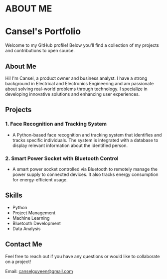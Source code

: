 # ABOUT ME

# Cansel's Portfolio

Welcome to my GitHub profile! Below you'll find a collection of my projects and contributions to open source.

## About Me
Hi! I'm Cansel, a product owner and business analyst. I have a strong background in Electrical and Electronics Engineering and am passionate about solving real-world problems through technology. I specialize in developing innovative solutions and enhancing user experiences.

## Projects

### 1. **Face Recognition and Tracking System**
- A Python-based face recognition and tracking system that identifies and tracks specific individuals. The system is integrated with a database to display relevant information about the identified person.


### 2. **Smart Power Socket with Bluetooth Control**
- A smart power socket controlled via Bluetooth to remotely manage the power supply to connected devices. It also tracks energy consumption for energy-efficient usage.


## Skills
- Python
- Project Management
- Machine Learning
- Bluetooth Development
- Data Analysis

## Contact Me
Feel free to reach out if you have any questions or would like to collaborate on a project!

Email: canselguveen@gmail.com
